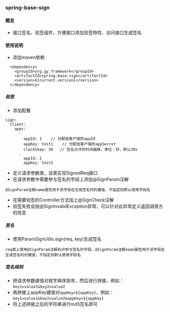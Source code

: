 ### spring-base-sign

#### 概览
- 接口签名、验签组件，方便接口添加验签特性、访问接口生成签名

#### 使用说明
- 添加maven依赖
```
  <dependency>
    <groupId>org.gy.framework</groupId>
    <artifactId>spring-base-sign</artifactId>
    <version>${current.version}</version>
  </dependency>
```

##### 验签
- 添加配置
```
sign:
  client:
    apps:
      -
        appId: 1    // 分配给客户端的appId
        appKey: test1    // 分配给客户端的appSecret
        clockSkew: 30   // 签名允许的时间偏移，单位：秒，默认30s
      -
        appId: 2
        appKey: test2
```

- 定义请求参数类，该类实现SignedReq接口
- 在请求参数中需要参与签名的字段上添加@SignParam注解
```
@SignParam注解name属性用于该字段在生成签名时的健值，不指定则默认使用字段名
```
- 在需要验签的Controller方法加上@SignCheck注解
- 验签失败会抛出SignInvalidException异常，可以针对此异常定义返回调用方的信息

##### 签名
- 使用ParamSignUtils.sign(req, key)生成签名
```
req类上使用@SignParam注解标识参与签名的字段，@SignParam注解name属性用于该字段在生成签名时的健值，不指定则默认使用字段名
```

##### 签名规则
- 把请求参数键值对按字典序排序，然后进行拼接，例如：`key1=value1&key2=value2`
- 再拼接上appKey键值对`appKey=${appKey}`，例如：`key1=value1&key2=value2&appKey=${appKey}`
- 将上述拼接之后的字符串进行md5签名即可
